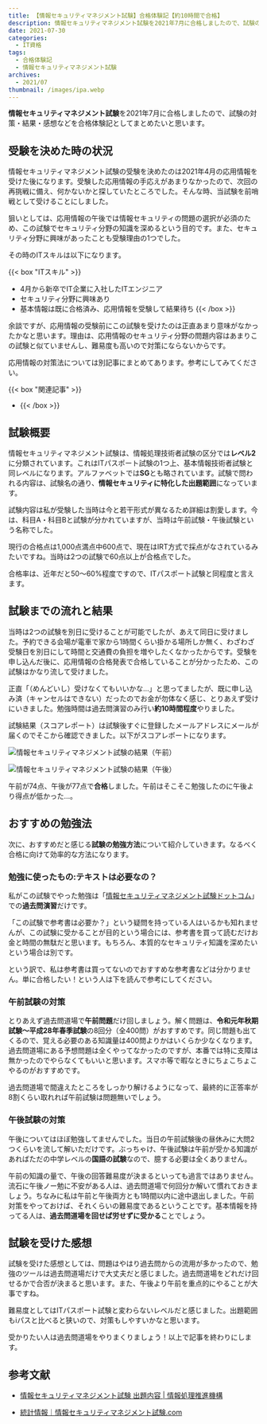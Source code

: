 ```yaml
---
title: 【情報セキュリティマネジメント試験】合格体験記【約10時間で合格】
description: 情報セキュリティマネジメント試験を2021年7月に合格しましたので、試験の対策・結果・感想などを合格体験記としてまとめたいと思います。
date: 2021-07-30
categories: 
  - IT資格
tags: 
  - 合格体験記
  - 情報セキュリティマネジメント試験
archives: 
  - 2021/07
thumbnail: /images/ipa.webp
---
```


**情報セキュリティマネジメント試験**を2021年7月に合格しましたので、試験の対策・結果・感想などを合格体験記としてまとめたいと思います。

<!--more-->

## 受験を決めた時の状況

情報セキュリティマネジメント試験の受験を決めたのは2021年4月の応用情報を受けた後になります。受験した応用情報の手応えがあまりなかったので、次回の再挑戦に備え、何かないかと探していたところでした。そんな時、当試験を前哨戦として受けることにしました。

狙いとしては、応用情報の午後では情報セキュリティの問題の選択が必須のため、この試験でセキュリティ分野の知識を深めるという目的です。また、セキュリティ分野に興味があったことも受験理由の1つでした。

その時のITスキルは以下になります。

{{< box "ITスキル" >}}
* 4月から新卒でIT企業に入社したITエンジニア
* セキュリティ分野に興味あり
* 基本情報は既に合格済み、応用情報を受験して結果待ち
{{< /box >}}

余談ですが、応用情報の受験前にこの試験を受けたのは正直あまり意味がなかったかなと思います。理由は、応用情報のセキュリティ分野の問題内容はあまりこの試験と似ていませんし、難易度も高いので対策にならないからです。

応用情報の対策法については別記事にまとめてあります。参考にしてみてください。

{{< box "関連記事" >}}
* [](qualification-ap-pass)
{{< /box >}}

## 試験概要

情報セキュリティマネジメント試験は、情報処理技術者試験の区分では**レベル2**に分類されています。これはITパスポート試験の1つ上、基本情報技術者試験と同レベルになります。アルファベットでは**SG**とも略されています。試験で問われる内容は、試験名の通り、**情報セキュリティに特化した出題範囲**になっています。

試験内容は私が受験した当時は今と若干形式が異なるため詳細は割愛します。今は、科目A・科目Bと試験が分かれていますが、当時は午前試験・午後試験という名称でした。

現行の合格点は1,000点満点中600点で、現在はIRT方式で採点がなされているみたいですね。当時は2つの試験で60点以上が合格点でした。

合格率は、近年だと50～60%程度ですので、ITパスポート試験と同程度と言えます。

## 試験までの流れと結果

当時は2つの試験を別日に受けることが可能でしたが、あえて同日に受けました。予約できる会場が電車で家から1時間くらい掛かる場所しか無く、わざわざ受験日を別日にして時間と交通費の負担を増やしたくなかったからです。受験を申し込んだ後に、応用情報の合格発表で合格していることが分かったため、この試験はかなり流して受けました。

正直「（めんどいし）受けなくてもいいかな…」と思ってましたが、既に申し込み済（キャンセルはできない）だったのでお金が勿体なく感じ、とりあえず受けにいきました。勉強時間は過去問演習のみ行い**約10時間程度**やりました。

試験結果（スコアレポート）は試験後すぐに登録したメールアドレスにメールが届くのでそこから確認できました。以下がスコアレポートになります。

![情報セキュリティマネジメント試験の結果（午前）](/images/qualification-sg-pass-01.png)

![情報セキュリティマネジメント試験の結果（午後）](/images/qualification-sg-pass-02.png)

午前が74点、午後が77点で**合格**しました。午前はそこそこ勉強したのに午後より得点が低かった…。

## おすすめの勉強法

次に、おすすめだと感じる**試験の勉強方法**について紹介していきます。なるべく合格に向けて効率的な方法になります。

### 勉強に使ったもの:テキストは必要なの？

私がこの試験でやった勉強は「[情報セキュリティマネジメント試験ドットコム](https://www.sg-siken.com/)」での**過去問演習**だけです。

「この試験で参考書は必要か？」という疑問を持っている人はいるかも知れませんが、この試験に受かることが目的という場合には、参考書を買って読むだけお金と時間の無駄だと思います。もちろん、本質的なセキュリティ知識を深めたいという場合は別です。

という訳で、私は参考書は買ってないのでおすすめな参考書などは分かりません。単に合格したい！という人は下を読んで参考にしてください。

### 午前試験の対策

とりあえず過去問道場で**午前問題**だけ回しましょう。解く問題は、**令和元年秋期試験～平成28年春季試験**の8回分（全400問）がおすすめです。同じ問題も出てくるので、覚える必要のある知識量は400問よりかはいくらか少なくなります。過去問道場にある予想問題は全くやってなかったのですが、本番では特に支障は無かったのでやらなくてもいいと思います。スマホ等で暇なときにちょこちょこやるのがおすすめです。

過去問道場で間違えたところをしっかり解けるようになって、最終的に正答率が8割くらい取れれば午前試験は問題無いでしょう。

### 午後試験の対策

午後についてはほぼ勉強してませんでした。当日の午前試験後の昼休みに大問2つくらいを流して解いただけです。ぶっちゃけ、午後試験は午前が受かる知識があればただの中学レベルの**国語の試験**なので、臆する必要は全くありません。

午前の知識の量で、午後の回答難易度が決まるといっても過言ではありません。流石に午後ノー勉に不安がある人は、過去問道場で何回分か解いて慣れておきましょう。ちなみに私は午前と午後両方とも1時間以内に途中退出しました。午前対策をやっておけば、それくらいの難易度であるということです。基本情報を持ってる人は、**過去問道場を回せば労せずに受かる**ことでしょう。

## 試験を受けた感想

試験を受けた感想としては、問題はやはり過去問からの流用が多かったので、勉強のツールは過去問道場だけで大丈夫だと感じました。過去問道場をどれだけ回せるかで合否が決まると思います。また、午後より午前を重点的にやることが大事ですね。

難易度としてはITパスポート試験と変わらないレベルだと感じました。出題範囲もiパスと比べると狭いので、対策もしやすいかなと思います。

受かりたい人は過去問道場をやりまくりましょう！以上で記事を終わりにします。

## 参考文献

* [情報セキュリティマネジメント試験 出題内容 | 情報処理推進機構](https://www.ipa.go.jp/shiken/kubun/sg/outline.html)

* [統計情報｜情報セキュリティマネジメント試験.com](https://www.sg-siken.com/sgtoukei.html)